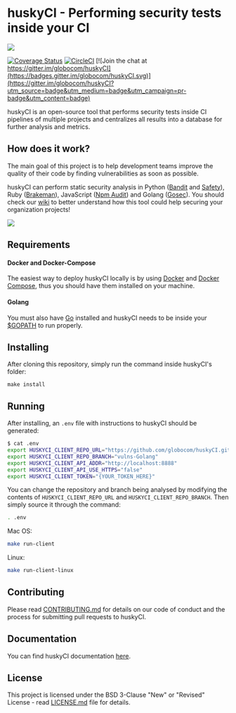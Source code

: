 # huskyCI - Performing security tests inside your CI

<img src="https://raw.githubusercontent.com/wiki/globocom/huskyCI/images/huskyCI-logo.png" align="center" height="" />
<!-- logo font: Anton -->

[![Coverage Status](https://coveralls.io/repos/github/globocom/huskyCI/badge.svg?branch=master)](https://coveralls.io/github/globocom/huskyCI?branch=master) [![CircleCI](https://circleci.com/gh/globocom/huskyCI/tree/master.svg?style=svg&circle-token=415bfb6b5aa0dfce8d2129878a66326da9533150)](https://circleci.com/gh/globocom/huskyCI/tree/master) [![Join the chat at https://gitter.im/globocom/huskyCI](https://badges.gitter.im/globocom/huskyCI.svg)](https://gitter.im/globocom/huskyCI?utm_source=badge&utm_medium=badge&utm_campaign=pr-badge&utm_content=badge)

huskyCI is an open-source tool that performs security tests inside CI pipelines of multiple projects and centralizes all results into a database for further analysis and metrics.

## How does it work?

The main goal of this project is to help development teams improve the quality of their code by finding vulnerabilities as soon as possible.

huskyCI can perform static security analysis in Python ([Bandit][Bandit] and [Safety][Safety]), Ruby ([Brakeman][Brakeman]), JavaScript ([Npm Audit][NpmAudit]) and Golang ([Gosec][Gosec]). You should check our [wiki](https://github.com/globocom/huskyCI/wiki/How-does-huskyCI-work%3F) to better understand how this tool could help securing your organization projects!

<p allign="center">
  <img src="huskyCI.gif" />
</p>

## Requirements

#### Docker and Docker-Compose

The easiest way to deploy huskyCI locally is by using [Docker][Docker Install] and [Docker Compose][Docker Compose Install], thus you should have them installed on your machine.

#### Golang

You must also have [Go](https://golang.org/doc/install) installed and huskyCI needs to be inside your [$GOPATH](https://github.com/golang/go/wiki/GOPATH) to run properly.

## Installing

After cloning this repository, simply run the command inside huskyCI's folder:

```
make install
```

## Running

After installing, an `.env` file with instructions to huskyCI should be generated:

```sh
$ cat .env
export HUSKYCI_CLIENT_REPO_URL="https://github.com/globocom/huskyCI.git"
export HUSKYCI_CLIENT_REPO_BRANCH="vulns-Golang"
export HUSKYCI_CLIENT_API_ADDR="http://localhost:8888"
export HUSKYCI_CLIENT_API_USE_HTTPS="false"
export HUSKYCI_CLIENT_TOKEN="{YOUR_TOKEN_HERE}"
```

You can change the repository and branch being analysed by modifying the contents of `HUSKYCI_CLIENT_REPO_URL` and `HUSKYCI_CLIENT_REPO_BRANCH`. Then simply source it through the command:

```sh
. .env
```

Mac OS:
```sh
make run-client
```

Linux:
```sh
make run-client-linux
```

## Contributing

Please read [CONTRIBUTING.md](CONTRIBUTING.md) for details on our code of conduct and the process for submitting pull requests to huskyCI.

## Documentation

You can find huskyCI documentation [here](https://github.com/globocom/huskyCI/wiki).

## License

This project is licensed under the BSD 3-Clause "New" or "Revised" License - read [LICENSE.md](LICENSE.md) file for details.

[Docker Install]:  https://docs.docker.com/install/
[Docker Compose Install]: https://docs.docker.com/compose/install/
[huskyCI Client]: https://github.com/globocom/huskyCI-client
[Bandit]: https://github.com/PyCQA/bandit
[Safety]: https://github.com/pyupio/safety
[Brakeman]: https://github.com/presidentbeef/brakeman
[Gosec]: https://github.com/securego/gosec
[RetireJS]: https://github.com/retirejs/retire.js
[NpmAudit]: https://docs.npmjs.com/cli/audit
